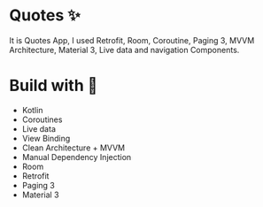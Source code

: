 # Quotes ✨
It is Quotes App, I used Retrofit, Room, Coroutine, Paging 3, MVVM Architecture, Material 3, Live data and navigation Components.
# Build with 🔨
* Kotlin
* Coroutines
* Live data
* View Binding
* Clean Architecture + MVVM
* Manual Dependency Injection
* Room
* Retrofit
* Paging 3
* Material 3 



